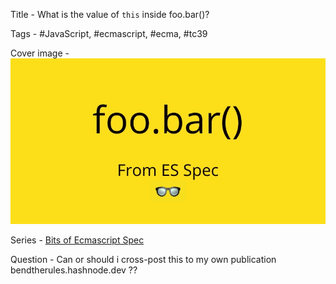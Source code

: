 Title - What is the value of `this` inside foo.bar()? 

Tags - #JavaScript, #ecmascript, #ecma, #tc39

Cover image - ![](./cover-image.jpeg)

Series - [Bits of Ecmascript Spec](https://hashnode.com/series/bits-of-ecmascript-spec-ck7y31jpp02m7zns16f82tv81)

Question - Can or should i cross-post this to my own publication bendtherules.hashnode.dev ??